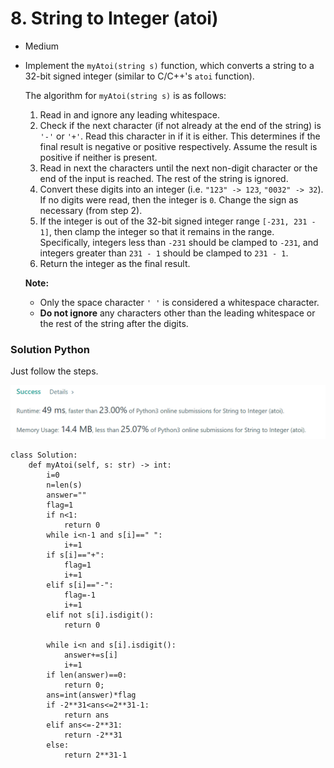 # 8. String to Integer (atoi)

* Medium
*   Implement the `myAtoi(string s)` function, which converts a string to a 32-bit signed integer (similar to C/C++'s `atoi` function).

    The algorithm for `myAtoi(string s)` is as follows:

    1. Read in and ignore any leading whitespace.
    2. Check if the next character (if not already at the end of the string) is `'-'` or `'+'`. Read this character in if it is either. This determines if the final result is negative or positive respectively. Assume the result is positive if neither is present.
    3. Read in next the characters until the next non-digit character or the end of the input is reached. The rest of the string is ignored.
    4. Convert these digits into an integer (i.e. `"123" -> 123`, `"0032" -> 32`). If no digits were read, then the integer is `0`. Change the sign as necessary (from step 2).
    5. If the integer is out of the 32-bit signed integer range `[-231, 231 - 1]`, then clamp the integer so that it remains in the range. Specifically, integers less than `-231` should be clamped to `-231`, and integers greater than `231 - 1` should be clamped to `231 - 1`.
    6. Return the integer as the final result.

    **Note:**

    * Only the space character `' '` is considered a whitespace character.
    * **Do not ignore** any characters other than the leading whitespace or the rest of the string after the digits.



### Solution Python

Just follow the steps.&#x20;

![](<.gitbook/assets/image (19) (1) (1) (1) (1).png>)

```
class Solution:
    def myAtoi(self, s: str) -> int:
        i=0
        n=len(s)
        answer=""
        flag=1
        if n<1:
            return 0
        while i<n-1 and s[i]==" ":
            i+=1
        if s[i]=="+":
            flag=1
            i+=1
        elif s[i]=="-":
            flag=-1
            i+=1
        elif not s[i].isdigit():
            return 0

        while i<n and s[i].isdigit():
            answer+=s[i]
            i+=1
        if len(answer)==0:
            return 0;
        ans=int(answer)*flag
        if -2**31<ans<=2**31-1:
            return ans
        elif ans<=-2**31:
            return -2**31
        else:
            return 2**31-1
```
